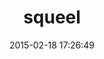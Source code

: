 ---
layout: post
title:  "squeel"
repo:   "ernie/squeel"
date:   2015-02-18 17:26:49
gemurl: https://github.com/ernie/squeel
---